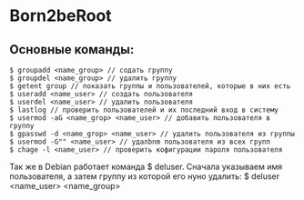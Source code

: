 # Born2beRoot


## Основные команды:
	$ groupadd <name_group> // содать группу
	$ groupdel <name_group> // удалить группу
	$ getent group // показать группы и пользователей, которые в них есть
	$ useradd <name_user> // создать пользователя
	$ userdel <name_user> // удалить пользователя
	$ lastlog // проверить пользователей и их последний вход в систему
	$ usermod -aG <name_grop> <name_user> // добавить пользователя в группу
	$ gpasswd -d <name_grop> <name_user> // удалить пользователя из группы
	$ usermod -G"" <name_user> // удалbnm пользователя из всех групп
	$ chage -l <name_user> // проверить кофигурации пароля пользователя
	
Так же в Debian работает команда $ deluser. Сначала указываем имя пользователя, а затем группу из которой его нуно удалить: 
	$ deluser <name_user> <name_group>
